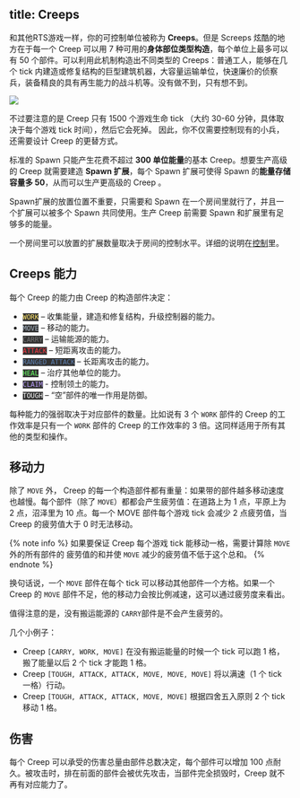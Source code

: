 title: Creeps
---

和其他RTS游戏一样，你的可控制单位被称为 **Creeps**。但是 Screeps 炫酷的地方在于每一个 Creep 可以用 7 种可用的**身体部位类型构造**，每个单位上最多可以有 50 个部件。可以利用此机制构造出不同类型的 Creeps：普通工人，能够在几个 tick 内建造或修复结构的巨型建筑机器，大容量运输单位，快速廉价的侦察兵，装备精良的具有再生能力的战斗机等。没有做不到，只有想不到。

![](img/bodyparts.png)

不过要注意的是 Creep 只有 1500 个游戏生命 tick （大约 30-60 分钟，具体取决于每个游戏 tick 时间），然后它会死掉。 因此，你不仅需要控制现有的小兵，还需要设计 Creep 的更替方式。

标准的 Spawn 只能产生花费不超过 **300 单位能量**的基本 Creep。想要生产高级的 Creep 就需要建造 **Spawn 扩展**，每个 Spawn 扩展可使得 Spawn 的**能量存储容量多 50**，从而可以生产更高级的 Creep 。

Spawn扩展的放置位置不重要，只需要和 Spawn 在一个房间里就行了，并且一个扩展可以被多个 Spawn 共同使用。生产 Creep 前需要 Spawn 和扩展里有足够多的能量。

一个房间里可以放置的扩展数量取决于房间的控制水平。详细的说明在[控制](/control.html)里。

## Creeps 能力

每个 Creep 的能力由 Creep 的构造部件决定：

*   <code style="background: #333; color: #ffe56d;">WORK</code> – 收集能量，建造和修复结构，升级控制器的能力。
*   <code style="background: #333; color: #a9b7c6;">MOVE</code> – 移动的能力。
*   <code style="background: #333; color: #777;">CARRY</code> – 运输能源的能力。
*   <code style="background: #333; color: #f93842;">ATTACK</code> – 短距离攻击的能力。
*   <code style="background: #333; color: #5d80b2;">RANGED_ATTACK</code> – 长距离攻击的能力。
*   <code style="background: #333; color: #65fd62;">HEAL</code> – 治疗其他单位的能力。
*   <code style="background: #333; color: #b99cfb;">CLAIM</code> - 控制领土的能力。
*   <code style="background: #333; color: #fff;">TOUGH</code> – “空”部件的唯一作用是防御。


每种能力的强弱取决于对应部件的数量。比如说有 3 个 `WORK` 部件的 Creep 的工作效率是只有一个 `WORK` 部件的 Creep 的工作效率的 3 倍。这同样适用于所有其他的类型和操作。

## 移动力

除了 `MOVE` 外， Creep 的每一个构造部件都有重量：如果带的部件越多移动速度也越慢。每个部件（除了 `MOVE`）都都会产生疲劳值：在道路上为 1 点，平原上为 2 点，沼泽里为 10 点。每一个 MOVE 部件每个游戏 tick 会减少 2  点疲劳值，当 Creep 的疲劳值大于 0 时无法移动。

{% note info %}
如果要保证 Creep 每个游戏 tick 能移动一格，需要计算除 `MOVE` 外的所有部件的 疲劳值的和并使 `MOVE` 减少的疲劳值不低于这个总和。
{% endnote %}

换句话说，一个 `MOVE` 部件在每个 tick 可以移动其他部件一个方格。如果一个 Creep 的 `MOVE` 部件不足，他的移动力会按比例减速，这可以通过疲劳度来看出。


值得注意的是，没有搬运能源的 `CARRY`部件是不会产生疲劳的。

几个小例子：

*   Creep `[CARRY, WORK, MOVE]` 在没有搬运能量的时候一个 tick 可以跑 1 格，搬了能量以后 2 个 tick 才能跑 1 格。
*   Creep `[TOUGH, ATTACK, ATTACK, MOVE, MOVE, MOVE]` 将以满速（1 个 tick 一格）行动。
*   Creep `[TOUGH, ATTACK, ATTACK, MOVE, MOVE]` 根据四舍五入原则 2 个 tick 移动 1 格。

## 伤害

每个 Creep 可以承受的伤害总量由部件总数决定，每个部件可以增加 100 点耐久。被攻击时，排在前面的部件会被优先攻击，当部件完全损毁时，Creep 就不再有对应能力了。
